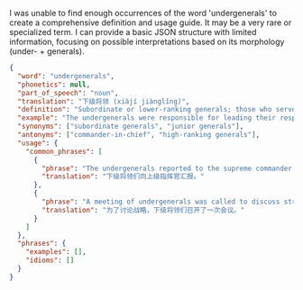 I was unable to find enough occurrences of the word 'undergenerals' to create a comprehensive definition and usage guide. It may be a very rare or specialized term. I can provide a basic JSON structure with limited information, focusing on possible interpretations based on its morphology (under- + generals).

```json
{
  "word": "undergenerals",
  "phonetics": null,
  "part_of_speech": "noun",
  "translation": "下级将领 (xiàjí jiànglǐng)",
  "definition": "Subordinate or lower-ranking generals; those who serve under the command of higher-ranking generals.",
  "example": "The undergenerals were responsible for leading their respective divisions in the battle.",
  "synonyms": ["subordinate generals", "junior generals"],
  "antonyms": ["commander-in-chief", "high-ranking generals"],
  "usage": {
    "common_phrases": [
      {
        "phrase": "The undergenerals reported to the supreme commander.",
        "translation": "下级将领们向上级指挥官汇报。"
      },
      {
        "phrase": "A meeting of undergenerals was called to discuss strategy.",
        "translation": "为了讨论战略，下级将领们召开了一次会议。"
      }
    ]
  },
  "phrases": {
    "examples": [],
    "idioms": []
  }
}
``` 